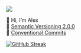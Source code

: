<a href="https://t.me/isalex1"><img src="https://img.shields.io/badge/Telegram-blue?logo=telegram&logoColor=white&style=for-the-badge"></a>

👋 Hi, I’m Alex  
👀 [Semantic Versioning 2.0.0](https://semver.org/)  
🥸 [Conventional Commits](https://www.conventionalcommits.org)

[![GitHub Streak](https://github-readme-streak-stats.herokuapp.com?user=AlexName1&theme=transparent&hide_border=true&mode=weekly)](https://git.io/streak-stats)
